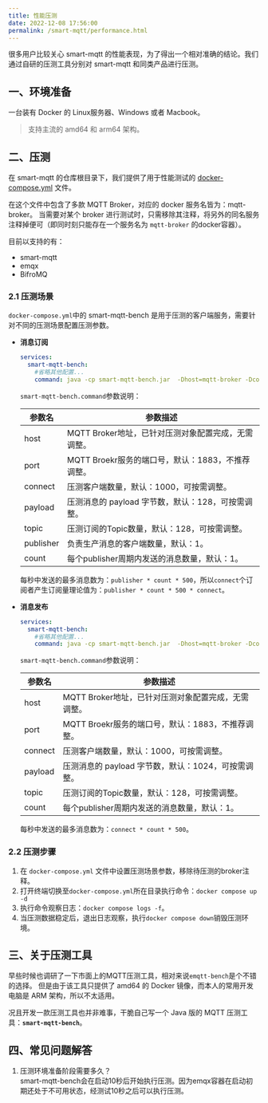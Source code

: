 ```yaml
---
title: 性能压测
date: 2022-12-08 17:56:00
permalink: /smart-mqtt/performance.html
---
```


很多用户比较关心 smart-mqtt 的性能表现，为了得出一个相对准确的结论。我们通过自研的压测工具分别对 smart-mqtt 和同类产品进行压测。


## 一、环境准备
一台装有 Docker 的 Linux服务器、Windows 或者 Macbook。
> 支持主流的 amd64 和 arm64 架构。

## 二、压测
在 smart-mqtt 的仓库根目录下，我们提供了用于性能测试的 [docker-compose.yml](https://gitee.com/smartboot/smart-mqtt/blob/master/docker-compose.yml) 文件。

在这个文件中包含了多款 MQTT Broker，对应的 docker 服务名皆为：mqtt-broker。
当需要对某个 broker 进行测试时，只需移除其注释，将另外的同名服务注释掉便可（即同时刻只能存在一个服务名为 `mqtt-broker` 的docker容器）。

目前以支持的有：
- smart-mqtt
- emqx
- BifroMQ

### 2.1 压测场景
`docker-compose.yml`中的 smart-mqtt-bench 是用于压测的客户端服务，需要针对不同的压测场景配置压测参数。

- **消息订阅**
    ```yaml
    services:
      smart-mqtt-bench:
        #省略其他配置...
        command: java -cp smart-mqtt-bench.jar  -Dhost=mqtt-broker -Dconnect=2000 -Dqos=2 -Dpublisher=10 -Dcount=1 -Dpayload=128 org.smartboot.bench.mqtt.Subscribe
    ```
    `smart-mqtt-bench.command`参数说明：
    
    |参数名| 参数描述                             |
    |---|----------------------------------|
    |host| MQTT Broker地址，已针对压测对象配置完成，无需调整。  |
    |port| MQTT Broekr服务的端口号，默认：1883，不推荐调整。 |
    |connect| 压测客户端数量，默认：1000，可按需调整。           |
    |payload| 压测消息的 payload 字节数，默认：128，可按需调整。  |
    |topic| 压测订阅的Topic数量，默认：128，可按需调整。       |
    |publisher| 负责生产消息的客户端数量，默认：1。               |
    |count| 每个publisher周期内发送的消息数量，默认：1。      |
    每秒中发送的最多消息数为：`publisher * count * 500`，所以`connect`个订阅者产生订阅量理论值为：`publisher * count * 500 * connect`。

- **消息发布**

    ```yaml
    services:
      smart-mqtt-bench:
        #省略其他配置...
        command: java -cp smart-mqtt-bench.jar  -Dhost=mqtt-broker -Dconnect=2000 -Dqos=0 -Dcount=10 -Dpayload=128 org.smartboot.bench.mqtt.Publish
    ```
    `smart-mqtt-bench.command`参数说明：
    
    |参数名| 参数描述                             |
    |---|----------------------------------|
    |host| MQTT Broker地址，已针对压测对象配置完成，无需调整。  |
    |port| MQTT Broekr服务的端口号，默认：1883，不推荐调整。 |
    |connect| 压测客户端数量，默认：1000，可按需调整。           |
    |payload| 压测消息的 payload 字节数，默认：1024，可按需调整。 |
    |topic| 压测订阅的Topic数量，默认：128，可按需调整。       |
    |count| 每个publisher周期内发送的消息数量，默认：1。      |
    每秒中发送的最多消息数为：`connect * count * 500`。

### 2.2 压测步骤
1. 在 `docker-compose.yml` 文件中设置压测场景参数，移除待压测的broker注释。
2. 打开终端切换至`docker-compose.yml`所在目录执行命令：`docker compose up -d`
3. 执行命令观察日志：`docker compose logs -f`。
4. 当压测数据稳定后，退出日志观察，执行`docker compose down`销毁压测环境。

## 三、关于压测工具
早些时候也调研了一下市面上的MQTT压测工具，相对来说`emqtt-bench`是个不错的选择。
但是由于该工具只提供了 amd64 的 Docker 镜像，而本人的常用开发电脑是 ARM 架构，所以不太适用。

况且开发一款压测工具也并非难事，干脆自己写一个 Java 版的 MQTT 压测工具：**`smart-mqtt-bench`**。

## 四、常见问题解答
1. 压测环境准备阶段需要多久？    
    smart-mqtt-bench会在启动10秒后开始执行压测。因为emqx容器在启动初期还处于不可用状态，经测试10秒之后可以执行压测。